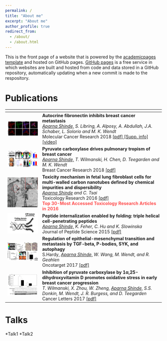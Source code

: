 ```yaml
---
permalink: /
title: "About me"
excerpt: "About me"
author_profile: true
redirect_from: 
  - /about/
  - /about.html
---
```


This is the front page of a website that is powered by the [academicpages template](https://github.com/academicpages/academicpages.github.io) and hosted on GitHub pages. [GitHub pages](https://pages.github.com) is a free service in which websites are built and hosted from code and data stored in a GitHub repository, automatically updating when a new commit is made to the respository. 

Publications
======
<table id="t">
  <colgroup>
    <col class="w">
    <col>
  </colgroup>
  <thead>
    <tr>
      <th></th>
      <th></th>
    </tr>
  </thead>
  <tbody>
    <tr>
      <td><img src='/images/pub_toc_1.png' alt="drawing" width="300px"/></td>
      <td><b>Autocrine fibronectin inhibits breast cancer metastasis</b><br/><em><u>Aparna Shinde,</u> S. Libring, A. Alposy, A. Abdullah, J.A. Schaber, L. Solorio and M. K. Wendt</em><br/>Molecular Cancer Research 2018  <a href="http://academicpages.github.io/files/Paper_1.pdf"> [pdf] </a>  <a href="http://academicpages.github.io/files/Supp_Paper_1.pdf"> [Supp. info] </a>  <a href="https://www.youtube.com"> [video] </a></td>
    </tr>
    <tr>
      <td><img src='/images/pub_toc_2.png' alt="drawing" width="300px"/></td>
      <td><b>Pyruvate carboxylase drives pulmonary tropism of breast cancer</b><br/><em><u>Aparna Shinde,</u> T. Wilmanski, H. Chen, D. Teegarden and M. K. Wendt </em> <br/>Breast Cancer Research 2018 <a href="http://academicpages.github.io/files/Paper_2.pdf">[pdf]</a></td>
    </tr>
        <tr>
      <td><img src='/images/pub_toc_3.png' alt="drawing" width="300px"/></td>
      <td><b>Toxicity mechanism in fetal lung fibroblast cells for multi-walled carbon nanotubes defined by chemical impurities and dispersibility</b><br/><em><u>Aparna Shinde</u> and C. Tsai</em> <br/>Toxicology Research 2016 <a href="http://academicpages.github.io/files/Paper_3.pdf"> [pdf] </a> <br/> <b style="color:#ff4d4d;">Top 30-Most Accessed Toxicology Research Articles in 2016</b></td>
    </tr>
        <tr>
      <td><img src='/images/pub_toc_4.png' alt="drawing" width="300px"/></td>
      <td><b>Peptide internalization enabled by folding: triple helical cell-penetrating peptides</b><br/><em><u>Aparna Shinde,</u> K. Feher, C. Hu and K. Slowinska</em> <br/>Journal of Peptide Science 2015 <a href="http://academicpages.github.io/files/Paper_4.pdf"> [pdf] </a></td>
    </tr>
            <tr>
      <td><img src='/images/pub_toc_5.png' alt="drawing" width="300px"/></td>
      <td><b>Regulation of epithelial-mesenchymal transition and metastasis by TGF-beta, P-bodies, SYK, and autophagy</b><br/>S.Hardy, <em><u>Aparna Shinde,</u> W. Wang, M. Wendt, and R. Geahlen</em> <br/> Oncotarget 2017 <a href="http://academicpages.github.io/files/Paper_5.pdf"> [pdf] </a></td>
    </tr>
        <tr>
      <td><img src='/images/pub_toc_6.png' alt="drawing" width="300px"/></td>
      <td><b>Inhibition of pyruvate carboxylase by 1&alpha;,25-dihydroxyvitamin D promotes oxidative stress in early breast cancer progression</b><br/><em>T. Wilmanski, X. Zhou, W. Zheng, <u>Aparna Shinde,</u> S.S. Donkin, M. Wendt, J. R. Burgess, and D. Teegarden</em> <br/>Cancer Letters 2017 <a href="http://academicpages.github.io/files/Paper_6.pdf"> [pdf] </a></td>
    </tr>
  </tbody>
</table>

Talks
======
*Talk1
*Talk2

